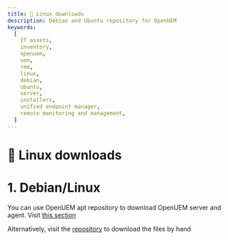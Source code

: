 ```yaml
---
title: 🐧 Linux downloads
description: Debian and Ubuntu repository for OpenUEM
keywords:
  [
    IT assets,
    inventory,
    openuem,
    uem,
    rmm,
    linux,
    debian,
    ubuntu,
    server,
    installers,
    unified endpoint manager,
    remote monitoring and management,
  ]
---
```


# 🐧 Linux downloads

# 1. Debian/Linux

You can use OpenUEM apt repository to download OpenUEM server and agent. Visit [this section](/docs/Installation/Server/linux#1-adding-the-repository)

Alternatively, visit the [repository](https://apt.openuem.eu/pool/main/) to download the files by hand

